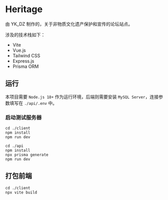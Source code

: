 # Heritage

由 YK_DZ 制作的，关于非物质文化遗产保护和宣传的论坛站点。

涉及的技术栈如下：

- Vite
- Vue.js
- Tailwind CSS
- Express.js
- Prisma ORM

## 运行

本项目需要 `Node.js 18+` 作为运行环境，后端则需要安装 `MySQL Server`，连接参数填写在 `./api/.env` 中。

### 启动测试服务器

```
cd ./client
npm install
npm run dev

cd ./api
npm install
npx prisma generate
npm run dev
```

## 打包前端

```
cd ./client
npx vite build
```
